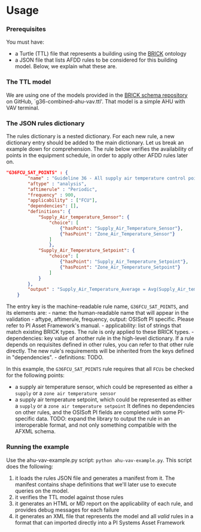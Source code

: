# Usage

### Prerequisites
You must have:
- a Turtle (TTL) file that represents a building using the [BRICK](http://brickschema.org) ontology
- a JSON file that lists AFDD rules to be considered for this building model.
Below, we explain what these are.

### The TTL model

We are using one of the models provided in the [BRICK schema repository](https://github.com/BrickSchema/Brick/tree/master/examples/g36) on GitHub, `g36-combined-ahu-vav.ttl'. That model is a simple AHU with VAV terminal. 

### The JSON rules dictionary

The rules dictionary is a nested dictionary. For each new rule, a new dictionary entry should be added to the main dictionary. Let us break an example down for comprehension. The rule below verifies the availability of points in the equipment schedule, in order to apply other AFDD rules later on.

```json
"G36FCU_SAT_POINTS" : {
        "name" : "Guideline 36 - All supply air temperature control points and sensors are available for AFDD",
        "aftype" : "analysis",
        "aftimerule" : "Periodic",
        "frequency" : 900,
        "applicability" : ["FCU"],
        "dependencies": [],
        "definitions": {
            "Supply_Air_temperature_Sensor": {
                "choice": [
                    {"hasPoint": "Supply_Air_Temperature_Sensor"},
                    {"hasPoint": "Zone_Air_Temperature_Sensor"}
                ]
                },
            "Supply_Air_Temperature_Setpoint": {
                "choice": [
                    {"hasPoint": "Supply_Air_Temperature_Setpoint"},
                    {"hasPoint": "Zone_Air_Temperature_Setpoint"}
                ]
            }
        },
        "output" : "Supply_Air_Temperature_Average = Avg(Supply_Air_temperature_Sensor); Supply_Air_Temperature_Error_Threshold = 3.0;"
    }
```
    
The entry key is the machine-readable rule name, `G36FCU_SAT_POINTS`, and its elements are:
    - name: the human-readable name that will appear in the validation
    - aftype, aftimerule, frequency, output: OSISoft PI specific. Please refer to PI Asset Framework's manual.
    - applicability: list of strings that match existing BRICK types. The rule is only applied to these BRICK types.
    - dependencies: key value of another rule in the high-level dictionary. If a rule depends on requisites defined in other rules, you can refer to that other rule directly. The new rule's requirements will be inherited from the keys defined in "dependencies".
    - definitions: TODO.

In this example, the `G36FCU_SAT_POINTS` rule requires that all `FCUs` be checked for the following points:
- a supply air temperature sensor, which could be represented as either a `supply` or a `zone air temperature sensor`
- a supply air temperature setpoint, which could be represented as either a `supply` or a `zone air temperature setpoint`
It defines no dependencies on other rules, and the OSISoft PI fields are completed with some PI-specific data.
TODO: expand the library to output the rule in an interoperable format, and not only something compatible with the AFXML schema.

### Running the example

Use the ahu-vav-example.py script: `python ahu-vav-example.py`.
This script does the following:
1) it loads the rules JSON file and generates a manifest from it. The manifest contains shape definitions that we'll later use to execute queries on the model.
2) it verifies the TTL model against those rules
3) it generates an HTML or MD report on the applicability of each rule, and provides debug messages for each failure
4) it generates an XML file that represents the model and all _valid_ rules in a format that can imported directly into a PI Systems Asset Framework
